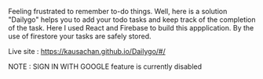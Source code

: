 Feeling frustrated to remember to-do things. Well, here is a solution "Dailygo" helps you to add your todo tasks and keep track of the completion of the task. Here I used React and Firebase to build this appplication. By the use of firestore your tasks are safely stored.

Live site : https://kausachan.github.io/Dailygo/#/

NOTE : SIGN IN WITH GOOGLE feature is currently disabled 
